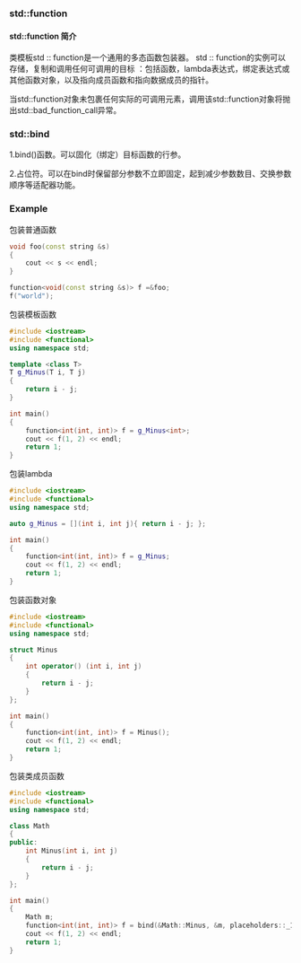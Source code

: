 ### std::function

#### std::function 简介

类模板std :: function是一个通用的多态函数包装器。 std :: function的实例可以存储，复制和调用任何可调用的目标 ：包括函数，lambda表达式，绑定表达式或其他函数对象，以及指向成员函数和指向数据成员的指针。

当std::function对象未包裹任何实际的可调用元素，调用该std::function对象将抛出std::bad_function_call异常。



### std::bind

1.bind()函数。可以固化（绑定）目标函数的行参。

2.占位符。可以在bind时保留部分参数不立即固定，起到减少参数数目、交换参数顺序等适配器功能。



### Example

包装普通函数

```c++
void foo(const string &s)
{
    cout << s << endl;
}

function<void(const string &s)> f =&foo;
f("world");
```

包装模板函数

```c++
#include <iostream>
#include <functional>
using namespace std;

template <class T>
T g_Minus(T i, T j)
{
    return i - j;
}

int main()
{
    function<int(int, int)> f = g_Minus<int>;
    cout << f(1, 2) << endl;        
    return 1;
}
```

包装lambda

```c++
#include <iostream>
#include <functional>
using namespace std;

auto g_Minus = [](int i, int j){ return i - j; };

int main()
{
    function<int(int, int)> f = g_Minus;
    cout << f(1, 2) << endl;                                
    return 1;
}
```

包装函数对象

```c++
#include <iostream>
#include <functional>
using namespace std;

struct Minus
{
    int operator() (int i, int j)
    {
        return i - j;
    }
};

int main()
{
    function<int(int, int)> f = Minus();
    cout << f(1, 2) << endl;                             
    return 1;
}
```

包装类成员函数

```c++
#include <iostream>
#include <functional>
using namespace std;

class Math
{
public:
    int Minus(int i, int j)
    {
        return i - j;
    }
};

int main()
{
    Math m;
    function<int(int, int)> f = bind(&Math::Minus, &m, placeholders::_1, placeholders::_2);
    cout << f(1, 2) << endl;                                        
    return 1;
}
```